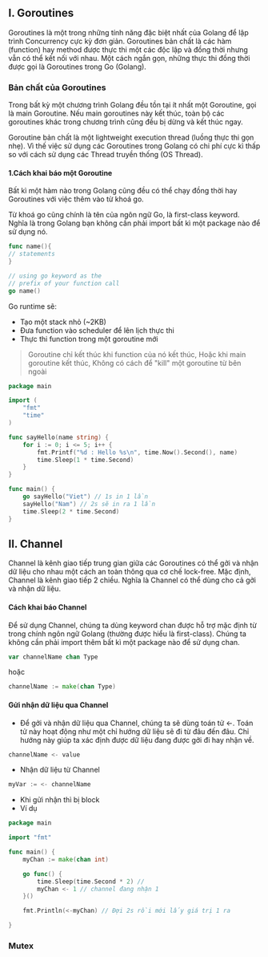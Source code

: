 ## I. Goroutines
Goroutines là một trong những tính năng đặc biệt nhất của Golang để lập trình Concurrency cực kỳ đơn giản. Goroutines bản chất là các hàm (function) hay method được thực thi một các độc lập và đồng thời nhưng vẫn có thể kết nối với nhau. Một cách ngắn gọn, những thực thi đồng thời được gọi là Goroutines trong Go (Golang).

### Bản chất của Goroutines

Trong bất kỳ một chương trình Golang đều tồn tại ít nhất một Goroutine, gọi là main Goroutine. Nếu main goroutines này kết thúc, toàn bộ các goroutines khác trong chương trình cũng đều bị dừng và kết thúc ngay.

Goroutine bản chất là một lightweight execution thread (luồng thực thi gọn nhẹ). Vì thế việc sử dụng các Goroutines trong Golang có chi phí cực kì thấp so với cách sử dụng các Thread truyền thống (OS Thread).

#### 1.Cách khai báo một Goroutine
Bất kì một hàm nào trong Golang cũng đều có thể chạy đồng thời hay Goroutines với việc thêm vào từ khoá go.

Từ khoá go cũng chính là tên của ngôn ngữ Go, là first-class keyword. Nghĩa là trong Golang bạn không cần phải import bất kì một package nào để sử dụng nó.

```go
func name(){
// statements
}

// using go keyword as the 
// prefix of your function call
go name()
```
Go runtime sẽ:

- Tạo một stack nhỏ (~2KB)
- Đưa function vào scheduler để lên lịch thực thi
- Thực thi function trong một goroutine mới
> Goroutine chỉ kết thúc khi function của nó kết thúc, Hoặc khi main goroutine kết thúc, Không có cách để "kill" một goroutine từ bên ngoài

```go
package main

import (
	"fmt"
	"time"
)

func sayHello(name string) {
	for i := 0; i <= 5; i++ {
		fmt.Printf("%d : Hello %s\n", time.Now().Second(), name)
		time.Sleep(1 * time.Second)
	}
}

func main() {
	go sayHello("Viet") // 1s in 1 lần
	sayHello("Nam") // 2s sẽ in ra 1 lần
	time.Sleep(2 * time.Second)
}
```

## II. Channel 

Channel là kênh giao tiếp trung gian giữa các Goroutines có thể gởi và nhận dữ liệu cho nhau một cách an toàn thông qua cơ chế lock-free. Mặc định, Channel là kênh giao tiếp 2 chiều. Nghĩa là Channel có thể dùng cho cả gởi và nhận dữ liệu.

#### Cách khai báo Channel

Để sử dụng Channel, chúng ta dùng keyword chan được hỗ trợ mặc định từ trong chính ngôn ngữ Golang (thường được hiểu là first-class). Chúng ta không cần phải import thêm bất kì một package nào để sử dụng chan.

```go
var channelName chan Type
``` 
hoặc
```go
channelName := make(chan Type)
``` 

#### Gửi nhận dữ liệu qua Channel

- Để gởi và nhận dữ liệu qua Channel, chúng ta sẽ dùng toán tử <-. Toán tử này hoạt động như một chỉ hướng dữ liệu sẽ đi từ đâu đến đâu. Chỉ hướng này giúp ta xác định được dữ liệu đang được gởi đi hay nhận về.

```go
channelName <- value
```
- Nhận dữ liệu từ Channel

```go
myVar := <- channelName
```
- Khi gửi nhận thì bị block
- Ví dụ 
```go
package main

import "fmt"

func main() {
	myChan := make(chan int)

	go func() {
        time.Sleep(time.Second * 2) //
		myChan <- 1 // channel đang nhận 1
	}()

	fmt.Println(<-myChan) // Đợi 2s rồi mới lấy giá trị 1 ra

}
``` 
### Mutex

